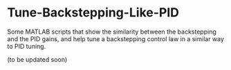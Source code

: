 # Tune-Backstepping-Like-PID
Some MATLAB scripts that show the similarity between the backstepping and the PID gains, and help tune a backstepping control law in a similar way to PID tuning.

(to be updated soon)
